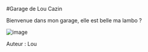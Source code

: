 #Garage de Lou Cazin

Bienvenue dans mon garage, elle est belle ma lambo ?

![image](https://user-images.githubusercontent.com/115231432/197832202-35a42b72-9691-4742-8364-cd6a2a410164.png)

Auteur : Lou
